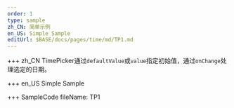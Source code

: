 ```yaml
--- 
order: 1
type: sample
zh_CN: 简单示例
en_US: Simple Sample
editUrl: $BASE/docs/pages/time/md/TP1.md
---
```


+++ zh_CN
TimePicker通过<Code>defaultValue</Code>或<Code>value</Code>指定初始值，通过<Code>onChange</Code>处理选定的日期。



+++ en_US
Simple Sample

+++ SampleCode
fileName: TP1
